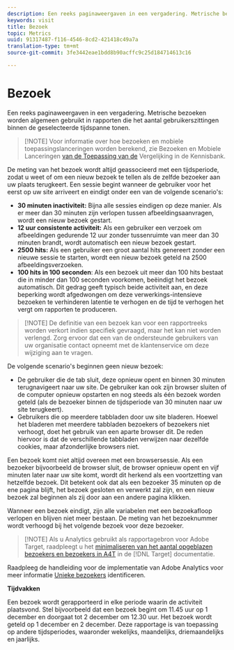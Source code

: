 ```yaml
---
description: Een reeks paginaweergaven in een vergadering. Metrische bezoeken worden algemeen gebruikt in rapporten die het aantal gebruikerszittingen binnen de geselecteerde tijdspanne tonen.
keywords: visit
title: Bezoek
topic: Metrics
uuid: 91317487-f116-4546-8cd2-421418c49a7a
translation-type: tm+mt
source-git-commit: 3fe3442eae1bdd8b90acffc9c25d184714613c16

---
```



# Bezoek

Een reeks paginaweergaven in een vergadering. Metrische bezoeken worden algemeen gebruikt in rapporten die het aantal gebruikerszittingen binnen de geselecteerde tijdspanne tonen.

>[!NOTE] Voor informatie over hoe bezoeken en mobiele toepassingslanceringen worden berekend, zie Bezoeken en Mobiele Lanceringen [van de Toepassing van de](https://helpx.adobe.com/analytics/kb/compare-visits-and-mobile-app-launches.html) Vergelijking in de Kennisbank.

De meting van het bezoek wordt altijd geassocieerd met een tijdsperiode, zodat u weet of om een nieuw bezoek te tellen als de zelfde bezoeker aan uw plaats terugkeert. Een sessie begint wanneer de gebruiker voor het eerst op uw site arriveert en eindigt onder een van de volgende scenario&#39;s:

* **30 minuten inactiviteit:** Bijna alle sessies eindigen op deze manier. Als er meer dan 30 minuten zijn verlopen tussen afbeeldingsaanvragen, wordt een nieuw bezoek gestart.
* **12 uur consistente activiteit:** Als een gebruiker een verzoek om afbeeldingen gedurende 12 uur zonder tussenruimte van meer dan 30 minuten brandt, wordt automatisch een nieuw bezoek gestart.
* **2500 hits:** Als een gebruiker een groot aantal hits genereert zonder een nieuwe sessie te starten, wordt een nieuw bezoek geteld na 2500 afbeeldingsverzoeken.
* **100 hits in 100 seconden**: Als een bezoek uit meer dan 100 hits bestaat die in minder dan 100 seconden voorkomen, beëindigt het bezoek automatisch. Dit gedrag geeft typisch beide activiteit aan, en deze beperking wordt afgedwongen om deze verwerkings-intensieve bezoeken te verhinderen latentie te verhogen en de tijd te verhogen het vergt om rapporten te produceren.

>[!NOTE] De definitie van een bezoek kan voor een rapportreeks worden verkort indien specifiek gevraagd, maar het kan niet worden verlengd. Zorg ervoor dat een van de ondersteunde gebruikers van uw organisatie contact opneemt met de klantenservice om deze wijziging aan te vragen.

De volgende scenario&#39;s beginnen geen nieuw bezoek:

* De gebruiker die de tab sluit, deze opnieuw opent en binnen 30 minuten terugnavigeert naar uw site. De gebruiker kan ook zijn browser sluiten of de computer opnieuw opstarten en nog steeds als één bezoek worden geteld (als de bezoeker binnen de tijdsperiode van 30 minuten naar uw site terugkeert).
* Gebruikers die op meerdere tabbladen door uw site bladeren. Hoewel het bladeren met meerdere tabbladen bezoekers of bezoekers niet verhoogt, doet het gebruik van een aparte browser dit. De reden hiervoor is dat de verschillende tabbladen verwijzen naar dezelfde cookies, maar afzonderlijke browsers niet.

Een bezoek komt niet altijd overeen met een browsersessie. Als een bezoeker bijvoorbeeld de browser sluit, de browser opnieuw opent en vijf minuten later naar uw site komt, wordt dit herkend als een voortzetting van hetzelfde bezoek. Dit betekent ook dat als een bezoeker 35 minuten op de ene pagina blijft, het bezoek gesloten en verwerkt zal zijn, en een nieuw bezoek zal beginnen als zij door aan een andere pagina klikken.

Wanneer een bezoek eindigt, zijn alle variabelen met een bezoekafloop verlopen en blijven niet meer bestaan. De meting van het bezoeknummer wordt verhoogd bij het volgende bezoek voor deze bezoeker.

>[!NOTE] Als u Analytics gebruikt als rapportagebron voor Adobe Target, raadpleegt u het [minimaliseren van het aantal opgeblazen bezoekers en bezoekers in A4T](https://docs.adobe.com/content/help/en/target/using/integrate/a4t/troubleshoot-a4t/minimizing-inflated-visit-and-visitor-counts-a4t.html) in de [!DNL Target] documentatie.

Raadpleeg de handleiding voor de implementatie van Adobe Analytics voor meer informatie [Unieke bezoekers](https://docs.adobe.com/content/help/en/analytics/technotes/visitor-identification.html) identificeren.

**Tijdvakken**

Een bezoek wordt gerapporteerd in elke periode waarin de activiteit plaatsvond. Stel bijvoorbeeld dat een bezoek begint om 11.45 uur op 1 december en doorgaat tot 2 december om 12.30 uur. Het bezoek wordt geteld op 1 december en 2 december. Deze rapportage is van toepassing op andere tijdsperiodes, waaronder wekelijks, maandelijks, driemaandelijks en jaarlijks.
